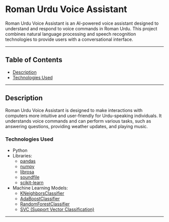 # Roman Urdu Voice Assistant

Roman Urdu Voice Assistant is an AI-powered voice assistant designed to understand and respond to voice commands in Roman Urdu. This project combines natural language processing and speech recognition technologies to provide users with a conversational interface.

---

## Table of Contents

- [Description](#description)
- [Technologies Used](#technologies-used)
---

## Description

Roman Urdu Voice Assistant is designed to make interactions with computers more intuitive and user-friendly for Urdu-speaking individuals. It understands voice commands and can perform various tasks, such as answering questions, providing weather updates, and playing music.

### Technologies Used

- Python
- Libraries:
  - [pandas](https://pandas.pydata.org/)
  - [numpy](https://numpy.org/)
  - [librosa](https://librosa.org/doc/main/index.html)
  - [soundfile](https://pypi.org/project/SoundFile/)
  - [scikit-learn](https://scikit-learn.org/stable/)
- Machine Learning Models:
  - [KNeighborsClassifier](https://scikit-learn.org/stable/modules/generated/sklearn.neighbors.KNeighborsClassifier.html)
  - [AdaBoostClassifier](https://scikit-learn.org/stable/modules/generated/sklearn.ensemble.AdaBoostClassifier.html)
  - [RandomForestClassifier](https://scikit-learn.org/stable/modules/generated/sklearn.ensemble.RandomForestClassifier.html)
  - [SVC (Support Vector Classification)](https://scikit-learn.org/stable/modules/generated/sklearn.svm.SVC.html)

---
